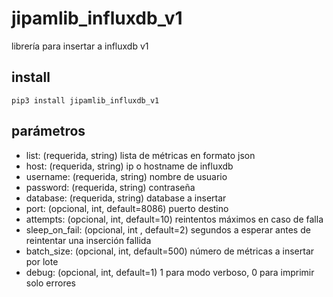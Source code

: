 
# jipamlib_influxdb_v1  
librería para insertar a influxdb v1  

## install  
```
pip3 install jipamlib_influxdb_v1  
```
## parámetros

- list: (requerida, string) lista de métricas en formato json  
- host: (requerida, string) ip o hostname de influxdb  
- username: (requerida, string) nombre de usuario  
- password: (requerida, string) contraseña  
- database: (requerida, string)  database a insertar
- port: (opcional, int, default=8086) puerto destino
- attempts: (opcional, int, default=10) reintentos máximos en caso de falla  
- sleep_on_fail: (opcional, int , default=2) segundos a esperar antes de reintentar una inserción fallida
- batch_size: (opcional, int, default=500) número de métricas a insertar por lote  
- debug: (opcional, int, default=1)  1 para modo verboso, 0 para imprimir solo errores  


